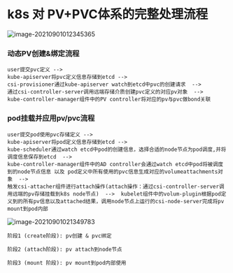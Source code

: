# k8s 对 PV+PVC体系的完整处理流程 



![image-20210901012345365](C:\Users\13724\AppData\Roaming\Typora\typora-user-images\image-20210901012345365.png)



### 动态PV创建&绑定流程

```
user提交pvc定义 --> 
kube-apiserver将pvc定义信息存储到etcd --> 
csi-provisioner通过kube-apiserver watch到etcd中pvc的创建请求  -->  
通过csi-controller-server调用远端存储介质创建pvc定义的对应pv对象  -->  
kube-controller-manager组件中的PV controller将对应的pv与pvc做bond关联
```

### pod挂载并应用pv/pvc流程

```
user提交pod使用pvc存储定义 --> 
kube-apiserver将pod定义信息存储到etcd --> 
kube-scheduler通过watch etcd中pod的创建信息，选择合适的node节点为pod调度,并将调度信息保存到etcd  -->  
kube-controller-manager组件中的AD controller会通过watch etcd中pod将被调度到的node节点信息 以及 pod定义中所有使用的pvc信息生成对应的volumeattachments对象  -->  
触发csi-attacher组件进行attach操作(attach操作：通过csi-controller-server调用远端的pv存储挂载到k8s node节点)  -->  kubelet组件中的volum-plugin根据pod定义到的所有pv信息以及attached结果，调用node节点上运行的csi-node-server完成将pv mount到pod内部
```







![image-20210901021349783](C:\Users\13724\AppData\Roaming\Typora\typora-user-images\image-20210901021349783.png)

```
阶段1 (create阶段): pv创建 & pvc绑定

阶段2 (attach阶段): pv attach到node节点

阶段3 (mount 阶段): pv mount到pod内部使用
```

